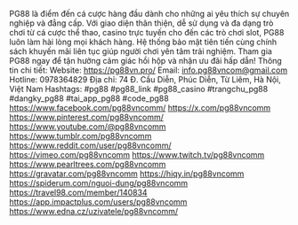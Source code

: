 PG88 là điểm đến cá cược hàng đầu dành cho những ai yêu thích sự chuyên nghiệp và đẳng cấp. Với giao diện thân thiện, dễ sử dụng và đa dạng trò chơi từ cá cược thể thao, casino trực tuyến cho đến các trò chơi slot, PG88 luôn làm hài lòng mọi khách hàng. Hệ thống bảo mật tiên tiến cùng chính sách khuyến mãi liên tục giúp người chơi yên tâm trải nghiệm. Tham gia PG88 ngay để tận hưởng cảm giác hồi hộp và nhận ưu đãi hấp dẫn!
Thông tin chi tiết: 
Website: https://pg88vn.pro/ 
Email: info.pg88vncom@gmail.com
Hotline: 0978364829
Địa chỉ: 74 Đ. Cầu Diễn, Phúc Diễn, Từ Liêm, Hà Nội, Việt Nam
Hashtags: #pg88 #pg88_link #pg88_casino #trangchu_pg88 #dangky_pg88 #tai_app_pg88 #code_pg88
https://www.facebook.com/pg88vncomm/ 
https://x.com/pg88vncomm 
https://www.pinterest.com/pg88vncomm/ 
https://www.youtube.com/@pg88vncomm 
https://www.tumblr.com/pg88vncomm 
https://www.reddit.com/user/pg88vncomm/ 
https://vimeo.com/pg88vncomm 
https://www.twitch.tv/pg88vncomm 
https://www.pearltrees.com/pg88vncomm 
https://gravatar.com/pg88vncomm 
https://hiqy.in/pg88vncomm
https://spiderum.com/nguoi-dung/pg88vncomm
https://travel98.com/member/140834
https://app.impactplus.com/users/pg88vncomm
https://www.edna.cz/uzivatele/pg88vncomm/